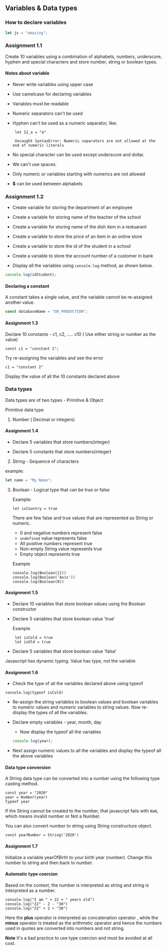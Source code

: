 ## Variables & Data types

### How to declare variables

```js
let js = "amazing";
```

### Assignment 1.1

Create 10 variables using a combination of alphabets, numbers, underscore, hyphen and special characters and store number, string or boolean types.

#### Notes about variable

- Never write variables using upper case
- Use camelcase for declaring variables
- Variables must be readable
- Numeric separators can't be used
- Hyphen can't be used as a numeric separator, like:

  ```
   let 12_a = "a"

   Uncaught SyntaxError: Numeric separators are not allowed at the end of numeric literals
  ```

- No special character can be used except underscore and dollar.
- We can't use spaces.
- Only numeric or variables starting with numerics are not allowed
- **$** can be used between alphabets

### Assignment 1.2

- Create variable for storing the department of an employee

- Create a variable for storing name of the teacher of the school

- Create a variable for storing name of the dish item in a restuarant

- Create a variable to store the price of an item in
  an online store

- Create a variable to store the id of the student in a school

- Create a variable to store the account number of a customer in bank

- Display all the variables using `console.log` method, as shown below.

```js
console.log(idStudent);
```

#### Declaring a constant

A constant takes a single value, and the variable cannot be re-assigned another value.

```js
const databaseName = "DB_PRODUCTION";
```

#### Assignment 1.3

Declare 10 constants - c1, c2, ..... c10 ( Use either string or number as the value)

```
const c1 = "constant 1";
```

Try re-assigning the variables and see the error

```
c1 = "constant 2"
```

Display the value of all the 10 constants declared above

### Data types

Data types are of two types - Primitive & Object

Primitive data type

1. Number ( Decimal or integers)

#### Assignment 1.4

- Declare 5 variables that store numbers(integer)

- Declare 5 constants that store numbers(integer)

2.  String - Sequence of characters

example:

```js
let name = "My Name";
```

3. Boolean - Logical type that can be true or false

   Example:

   ```
   let isCountry = true
   ```

   There are few false and true values that are represented as String or numeric.

   - 0 and negative numbers represent false
   - `undefined` value represents false
   - All positive numbers represent true
   - Non-empty String value represents true
   - Empty object represents true

   Example

   ```
   console.log(Boolean({}))
   console.log(Boolean('Axis'))
   console.log(Boolean(0))
   ```

#### Assignment 1.5

- Declare 10 variables that store boolean values using the Boolean constructor
- Declare 5 variables that store boolean value 'true'

  Example

  ```
   let isCold = true
   let isOld = true
  ```

- Declare 5 variables that store boolean value 'false'

Javascript has dynamic typing. Value has type, not the variable

#### Assignment 1.6

- Check the type of all the variables declared above using typeof

```
console.log(typeof isCold)
```

- Re-assign the string variables to boolean values and boolean variables to numeric values
  and numeric variables to string values. Now re-display the types of all the variables.

- Declare empty variables - year, month, day
  - Now display the typeof all the variables
  ```js
  console.log(year);
  ```
- Next assign numeric values to all the variables and display the typeof all the above variables

#### Data type conversion

A String data type can be converted into a number using the following type casting method.

```
const year = "2020"
year = Number(year)
typeof year
```

If the String cannot be created to the number, that javascript fails with `NaN`, which means invalid number or Not a Number.

You can also convert number to string using String constructure object.

```
const yearNumber = String('2020')
```

#### Assignment 1.7

Initialize a variable yearOfBirth to your birth year (number). Change this number to string and then back to number.

#### Automatic type coercion

Based on the context, the number is interpreted as string and string is interpreted as a number.

```
console.log("I am " + 22 + " years old")
console.log("22" - 2 - "30")
console.log("22" + 2 + "30")
```

Here the **plus** operator is interpreted as concatenation operator , while the **minus** operator is treated as the arithmetic operator and hence the numbers used in quotes are converted into numbers and not string.

**Note**
It's a bad practice to use type coercion and must be avoided at all cost.
